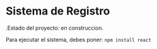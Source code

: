 <h1>Sistema de Registro</h1>

.Estado del proyecto: en construccion.

Para ejecutar el sistema, debes poner:
```npm install react```
